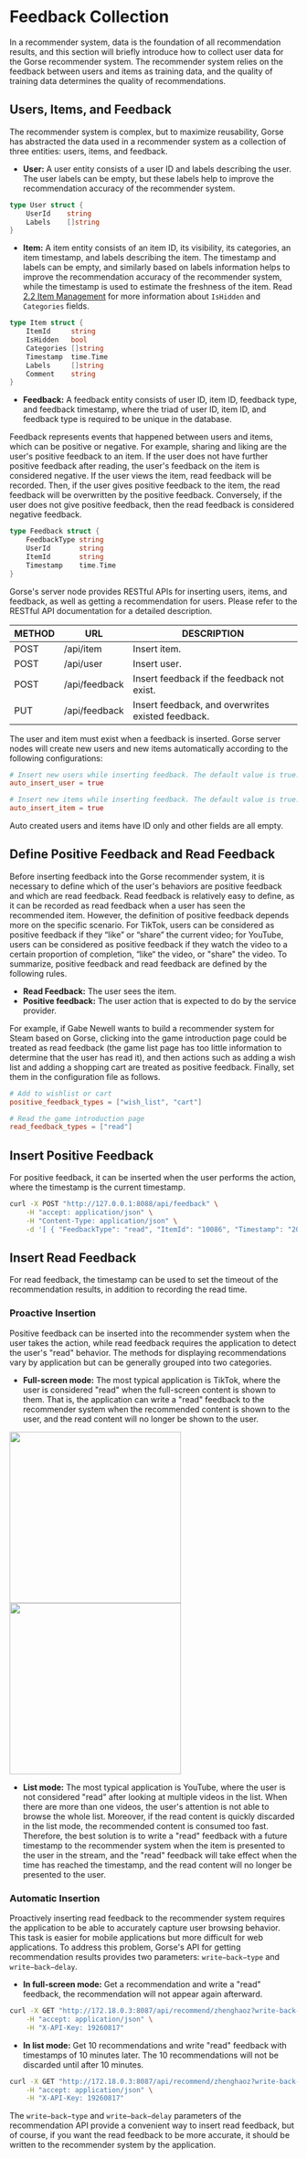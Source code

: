 # Feedback Collection

In a recommender system, data is the foundation of all recommendation results, and this section will briefly introduce how to collect user data for the Gorse recommender system. The recommender system relies on the feedback between users and items as training data, and the quality of training data determines the quality of recommendations.

## Users, Items, and Feedback

The recommender system is complex, but to maximize reusability, Gorse has abstracted the data used in a recommender system as a collection of three entities: users, items, and feedback.

- **User:** A user entity consists of a user ID and labels describing the user. The user labels can be empty, but these labels help to improve the recommendation accuracy of the recommender system.

```go
type User struct {
    UserId    string
    Labels    []string
}
```

- **Item:** A item entity consists of an item ID, its visibility, its categories, an item timestamp, and labels describing the item. The timestamp and labels can be empty, and similarly based on labels information helps to improve the recommendation accuracy of the recommender system, while the timestamp is used to estimate the freshness of the item. Read [2.2 Item Management](ch02-01-items.md) for more information about `IsHidden` and `Categories` fields.

```go
type Item struct {
	ItemId     string
	IsHidden   bool
	Categories []string
	Timestamp  time.Time
	Labels     []string
	Comment    string
}
```

- **Feedback:** A feedback entity consists of user ID, item ID, feedback type, and feedback timestamp, where the triad of user ID, item ID, and feedback type is required to be unique in the database.

Feedback represents events that happened between users and items, which can be positive or negative. For example, sharing and liking are the user's positive feedback to an item. If the user does not have further positive feedback after reading, the user's feedback on the item is considered negative. If the user views the item, read feedback will be recorded. Then, if the user gives positive feedback to the item, the read feedback will be overwritten by the positive feedback. Conversely, if the user does not give positive feedback, then the read feedback is considered negative feedback.

```go
type Feedback struct {
    FeedbackType string
    UserId       string
    ItemId       string
    Timestamp    time.Time
}
```

Gorse's server node provides RESTful APIs for inserting users, items, and feedback, as well as getting a recommendation for users. Please refer to the RESTful API documentation for a detailed description.

| METHOD |  URL |   DESCRIPTION |
|-|-|-|
| POST |    /api/item | Insert item. |
| POST |    /api/user | Insert user. |
| POST |    /api/feedback | Insert feedback if the feedback not exist. |
| PUT | /api/feedback | Insert feedback, and overwrites existed feedback. |

The user and item must exist when a feedback is inserted. Gorse server nodes will create new users and new items automatically according to the following configurations:

```toml
# Insert new users while inserting feedback. The default value is true.
auto_insert_user = true

# Insert new items while inserting feedback. The default value is true.
auto_insert_item = true
```

Auto created users and items have ID only and other fields are all empty.

## Define Positive Feedback and Read Feedback

Before inserting feedback into the Gorse recommender system, it is necessary to define which of the user's behaviors are positive feedback and which are read feedback. Read feedback is relatively easy to define, as it can be recorded as read feedback when a user has seen the recommended item. However, the definition of positive feedback depends more on the specific scenario. For TikTok, users can be considered as positive feedback if they “like” or “share” the current video; for YouTube, users can be considered as positive feedback if they watch the video to a certain proportion of completion, “like“ the video, or "share" the video. To summarize, positive feedback and read feedback are defined by the following rules.

- **Read Feedback:** The user sees the item.
- **Positive feedback:** The user action that is expected to do by the service provider.

For example, if Gabe Newell wants to build a recommender system for Steam based on Gorse, clicking into the game introduction page could be treated as read feedback (the game list page has too little information to determine that the user has read it), and then actions such as adding a wish list and adding a shopping cart are treated as positive feedback. Finally, set them in the configuration file as follows.

```toml
# Add to wishlist or cart
positive_feedback_types = ["wish_list", "cart"]

# Read the game introduction page
read_feedback_types = ["read"]
```

## Insert Positive Feedback

For positive feedback, it can be inserted when the user performs the action, where the timestamp is the current timestamp.

```bash
curl -X POST "http://127.0.0.1:8088/api/feedback" \
    -H "accept: application/json" \
    -H "Content-Type: application/json" \
    -d '[ { "FeedbackType": "read", "ItemId": "10086", "Timestamp": "2021-10-24T06:42:20.207Z", "UserId": "jack" }]'
```

## Insert Read Feedback

For read feedback, the timestamp can be used to set the timeout of the recommendation results, in addition to recording the read time.

### Proactive Insertion

Positive feedback can be inserted into the recommender system when the user takes the action, while read feedback requires the application to detect the user's "read" behavior. The methods for displaying recommendations vary by application but can be generally grouped into two categories.

- **Full-screen mode:** The most typical application is TikTok, where the user is considered "read" when the full-screen content is shown to them. That is, the application can write a "read" feedback to the recommender system when the recommended content is shown to the user, and the read content will no longer be shown to the user.

<img src="/img/ch2/tiktok.jpg" width="300">
<img src="/img/ch2/youtube.jpg" width="300">

- **List mode:** The most typical application is YouTube, where the user is not considered "read" after looking at multiple videos in the list. When there are more than one videos, the user's attention is not able to browse the whole list. Moreover, if the read content is quickly discarded in the list mode, the recommended content is consumed too fast. Therefore, the best solution is to write a "read" feedback with a future timestamp to the recommender system when the item is presented to the user in the stream, and the "read" feedback will take effect when the time has reached the timestamp, and the read content will no longer be presented to the user.

### Automatic Insertion

Proactively inserting read feedback to the recommender system requires the application to be able to accurately capture user browsing behavior. This task is easier for mobile applications but more difficult for web applications. To address this problem, Gorse's API for getting recommendation results provides two parameters: `write−back−type` and `write−back−delay`.

- **In full-screen mode:** Get a recommendation and write a "read" feedback, the recommendation will not appear again afterward.

```bash
curl -X GET "http://172.18.0.3:8087/api/recommend/zhenghaoz?write-back-type=read&n=1" \
    -H "accept: application/json" \
    -H "X-API-Key: 19260817"
```

- **In list mode:** Get 10 recommendations and write "read" feedback with timestamps of 10 minutes later. The 10 recommendations will not be discarded until after 10 minutes.

```bash
curl -X GET "http://172.18.0.3:8087/api/recommend/zhenghaoz?write-back-type=read&write-back-delay=10&n=10" \
    -H "accept: application/json" \
    -H "X-API-Key: 19260817"
```

The `write−back−type` and `write−back−delay` parameters of the recommendation API provide a convenient way to insert read feedback, but of course, if you want the read feedback to be more accurate, it should be written to the recommender system by the application.
